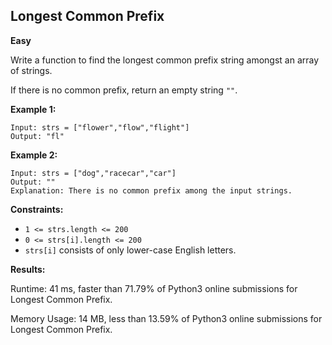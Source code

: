 ## Longest Common Prefix

**Easy**

Write a function to find the longest common prefix string amongst an array of strings.

If there is no common prefix, return an empty string `""`.

**Example 1:**

    Input: strs = ["flower","flow","flight"]
    Output: "fl"

**Example 2:**

    Input: strs = ["dog","racecar","car"]
    Output: ""
    Explanation: There is no common prefix among the input strings.

**Constraints:**

- `1 <= strs.length <= 200`
- `0 <= strs[i].length <= 200`
- `strs[i]` consists of only lower-case English letters.

**Results:**

Runtime: 41 ms, faster than 71.79% of Python3 online submissions for Longest Common Prefix.

Memory Usage: 14 MB, less than 13.59% of Python3 online submissions for Longest Common Prefix.
